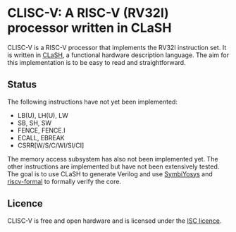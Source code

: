 # CLISC-V: A RISC-V (RV32I) processor written in CLaSH

CLISC-V is a RISC-V processor that implements the RV32I instruction set. It is written in [CLaSH](https://clash-lang.org), a functional hardware description language. The aim for this implementation is to be easy to read and straightforward.

## Status

The following instructions have not yet been implemented:
 - LB(U), LH(U), LW
 - SB, SH, SW
 - FENCE, FENCE.I
 - ECALL, EBREAK
 - CSRR[W/S/C/WI/SI/CI]

The memory access subsystem has also not been implemented yet. The other instructions are implemented but have not been extensively tested. The goal is to use CLaSH to generate Verilog and use [SymbiYosys](https://github.com/YosysHQ/SymbiYosys) and [riscv-formal](https://github.com/cliffordwolf/riscv-formal) to formally verify the core.

## Licence

CLISC-V is free and open hardware and is licensed under the [ISC licence](http://en.wikipedia.org/wiki/ISC_license).